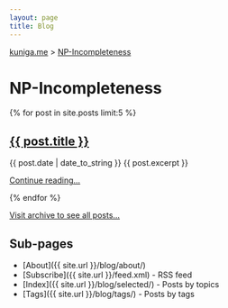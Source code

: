 ```yaml
---
layout: page
title: Blog
---
```


<p>
  <a href="{{ site.url }}">kuniga.me</a> > <a href="{{ site.url }}/blog">NP-Incompleteness</a>
</p>

# NP-Incompleteness

{% for post in site.posts limit:5 %}
  <div>
    <h2><a href="{{ post.url }}">{{ post.title }}</a></h2>
    {{ post.date | date_to_string }}
    {{ post.excerpt }}
    <p class="right"><a href="{{ post.url }}">Continue reading...</a></p>
  </div>
{% endfor %}

<p class="center_children">
<a href="{{site.url}}/blog/archive.html" style="margin-top: 50px">Visit archive to see all posts...</a>
</p>

## Sub-pages

* [About]({{ site.url }}/blog/about/)
* [Subscribe]({{ site.url }}/feed.xml) - RSS feed
* [Index]({{ site.url }}/blog/selected/) - Posts by topics
* [Tags]({{ site.url }}/blog/tags/) - Posts by tags
